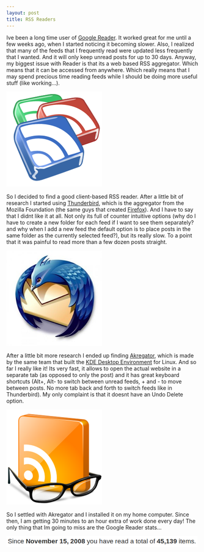 ```yaml
---
layout: post
title: RSS Readers
---
```


<p>
Ive been a long time user of
<a href="http://www.google.com/reader">Google Reader</a>.
It worked great for me until a few weeks ago, when I started noticing
it becoming slower. Also, I realized that many of the feeds that I
frequently read were updated less frequently that I wanted. And it will
only keep unread posts for up to 30 days. Anyway, my biggest issue with
Reader is that its a web based RSS aggregator. Which means that it can
be accessed from anywhere. Which really means that I may spend precious
time reading feeds while I should be doing more useful stuff (like
working...).
</p>


<img src="/images/google-reader-logo.png"
  alt="Google Reader logo" />

<p>
So I decided to find a good client-based RSS reader. After a little bit
of research I started using
<a href="http://www.mozillamessaging.com/thunderbird/">Thunderbird</a>,
which is the aggregator from the Mozilla Foundation (the same guys that
created <a href="http://www.mozilla.com/">Firefox</a>).
And I have to say that I didnt like it at all. Not only its full of
counter intuitive options (why do I have to create a new folder for each
feed if I want to see them separately? and why when I add a new feed the
default option is to place posts in the same folder as the currently
selected feed?), but its really slow. To a point that it was painful to
read more than a few dozen posts straight.
</p>

<img src="/images/thunderbird-logo.png"
  alt="Mozilla Thunderbird logo" />

<p>
After a little bit more research I ended up finding
<a href="http://userbase.kde.org/Akregator">Akregator</a>, which is made
by the same team that built the
<a href="http://www.kde.org/">KDE Desktop Environment</a>
for Linux. And so far I really like it! Its very fast, it allows to
open the actual website in a separate tab (as opposed to only the post) 
and it has great keyboard shortcuts (Alt+, Alt- to switch between unread
feeds, + and - to move between posts. No more tab back and forth to
switch feeds like in Thunderbird). My only complaint is that it doesnt
have an Undo Delete option.
</p>

<img src="/images/akregator-logo.png"
  alt="Akregator logo" />

<p>
So I settled with Akregator and I installed it on my home computer.
Since then, I am getting 30 minutes to an hour extra of work done every
day! The only thing that Im going to miss are the Google Reader
stats...
</p>

<img src="/images/google-reader-stats.png"
  alt="Google Reader stats" />

